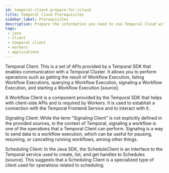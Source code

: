 ```yaml
---
id: temporal-client-prepare-for-icloud
title: Temporal Cloud Prerequisites
sidebar_label: Prerequisites
description: Prepare the information you need to use Temporal Cloud with Java Clients.
tags:
 - java
 - client
 - temporal client
 - workers
 - applications
---
```


Temporal Client: This is a set of APIs provided by a Temporal SDK that enables communication with a Temporal Cluster. It allows you to perform operations such as getting the result of Workflow Execution, listing Workflow Executions, querying a Workflow Execution, signaling a Workflow Execution, and starting a Workflow Execution [source].

A Workflow Client is a component provided by the Temporal SDK that helps with client-side APIs and is required by Workers. It is used to establish a connection with the Temporal Frontend Service and to interact with it.

Signaling Client: While the term "Signaling Client" is not explicitly defined in the provided sources, in the context of Temporal, signaling a workflow is one of the operations that a Temporal Client can perform. Signaling is a way to send data to a workflow execution, which can be useful for pausing, resuming, or cancelling running workflows, among other things.

Scheduling Client: In the Java SDK, the ScheduleClient is an interface to the Temporal service used to create, list, and get handles to Schedules [source]. This suggests that a Scheduling Client is a specialized type of client used for operations related to scheduling.
